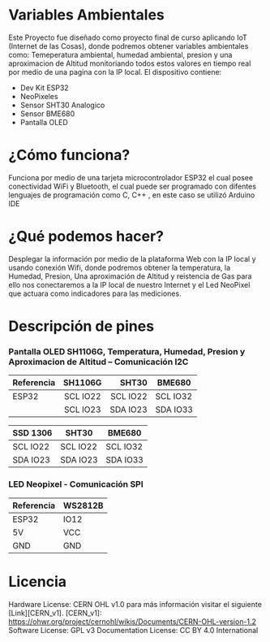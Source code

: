 # Variables Ambientales
Este Proyecto fue diseñado como proyecto final de curso aplicando IoT (Internet de las Cosas), donde podremos obtener variables
ambientales como: Temeperatura ambiental, humedad ambiental, presion y una aproximacion de Altitud monitoriando todos estos valores 
en tiempo real por medio de una pagina con la IP local. 
El dispositivo contiene:
- Dev Kit ESP32
- NeoPixeles
- Sensor SHT30 Analogico
- Sensor BME680
- Pantalla OLED


# ¿Cómo funciona?
Funciona por medio de una tarjeta microcontrolador ESP32 el cual posee conectividad WiFi y Bluetooth, el cual puede ser programado con difentes lenguajes de programación como C, C++ , en este caso se utilizó Arduino IDE 


# ¿Qué podemos hacer?
Desplegar la información por medio de la plataforma Web con la IP local y usando conexión Wifi, donde podremos obtener
la temperatura, la Humedad, Presion, Una aproximación de Altitud y reistencia de Gas  para ello nos conectaremos a la IP local de nuestro
Internet y el Led NeoPixel que actuara como indicadores para las mediciones.


# Descripción de pines 

### Pantalla OLED SH1106G, Temperatura, Humedad, Presion y Aproximacion de Altitud – Comunicación I2C
| Referencia   | SH1106G  | SHT30    | BME680   |
| :---         |    :---: |    ---:  | ------   |
| ESP32        | SCL IO22 | SCL IO22 | SCL IO32 |
|              | SCL IO23 | SDA IO23 | SDA IO33 |



| SSD 1306 | SHT30    | BME680   |
| -------- | -----    | -------- |
| SCL IO22 | SCL IO22 | SCL IO32 |
| SDA IO23 | SDA IO23 | SDA IO33 |

### LED Neopixel - Comunicación SPI
| Referencia | WS2812B |
| -------- | -----  |
|  ESP32   |  IO12  |
|    5V    |  VCC   |
|   GND    |  GND   |
               
# Licencia
Hardware License: CERN OHL v1.0 para más información visitar el siguiente [Link][CERN_v1].
[CERN_v1]: https://ohwr.org/project/cernohl/wikis/Documents/CERN-OHL-version-1.2
Software License: GPL v3
Documentation License: CC BY 4.0 International
